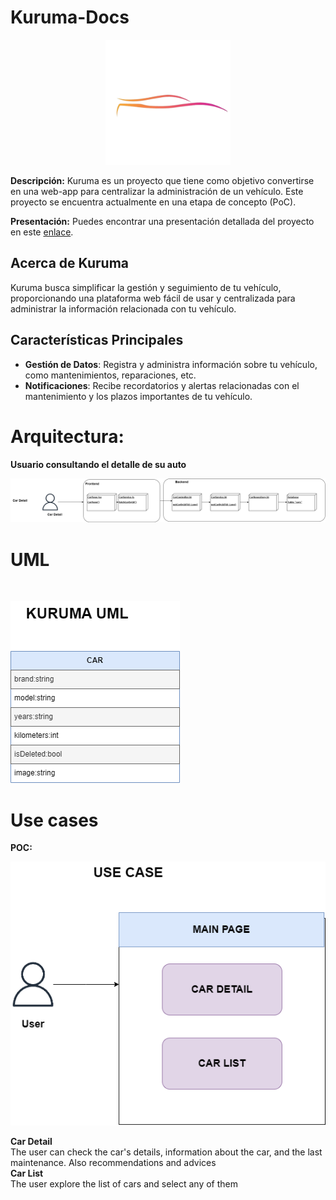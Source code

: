 # Kuruma-Docs
<div  align="center"><img src="assets/kuruma.png" alt="alt text" alt="alt text" height="200" width="200" /></div>

**Descripción:**
Kuruma es un proyecto que tiene como objetivo convertirse en una web-app para centralizar la administración de un vehículo. Este proyecto se encuentra actualmente en una etapa de concepto (PoC).

**Presentación:**
Puedes encontrar una presentación detallada del proyecto en este [enlace](https://docs.google.com/presentation/d/1PSSQ1QTzhdLFFvP2EvH3GRkeTXDN7T419HXD_mnkW1M/edit?usp=sharing).

## Acerca de Kuruma
Kuruma busca simplificar la gestión y seguimiento de tu vehículo, proporcionando una plataforma web fácil de usar y centralizada para administrar la información relacionada con tu vehículo.

## Características Principales
- **Gestión de Datos**: Registra y administra información sobre tu vehículo, como mantenimientos, reparaciones, etc.
- **Notificaciones**: Recibe recordatorios y alertas relacionadas con el mantenimiento y los plazos importantes de tu vehículo.




# Arquitectura:
<b>Usuario consultando el detalle de su auto</b>

![title](assets/Architecture.png)

# UML

<br>

![title](assets/uml.png)

# Use cases

<b> POC: </b> 

![title](assets/CU.png)
<br>

<b> Car Detail </b>
<br>
The user can check the car's details, information about the car, and the last maintenance. Also recommendations and advices
</br>
<b> Car List </b>
<br>
The user explore the list of cars and select any of them
<br>

